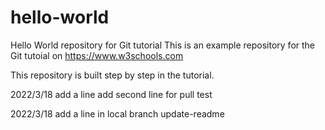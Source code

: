 # hello-world
Hello World repository for Git tutorial
This is an example repository for the Git tutoial on https://www.w3schools.com

This repository is built step by step in the tutorial.

2022/3/18 add a line
add second line for pull test

2022/3/18 add a line in local branch update-readme
